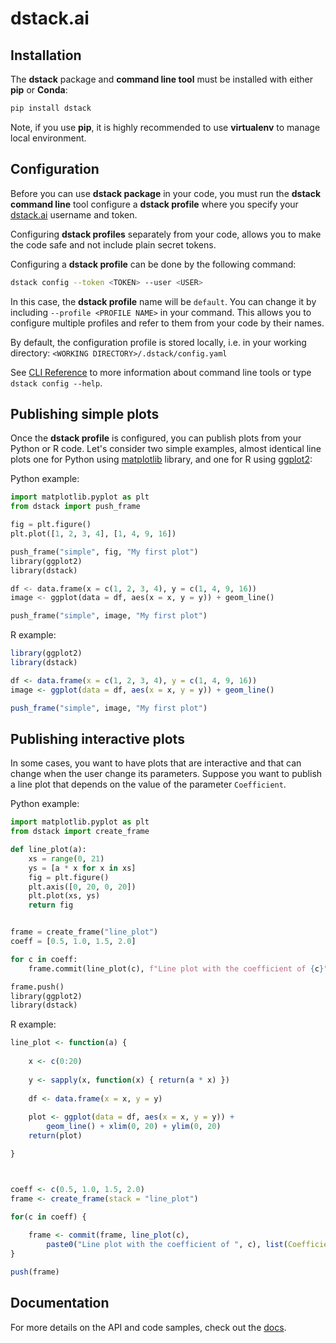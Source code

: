 # dstack.ai

## Installation

The **dstack** package and **command line tool** must be installed with either **pip** or **Conda**:

```bash
pip install dstack
```

Note, if you use **pip**, it is highly recommended to use **virtualenv** to manage local environment. 

## Configuration

Before you can use **dstack package** in your code, you must run the **dstack command line** tool configure a **dstack profile** where you specify your [dstack.ai](https://dstack.ai) username and token.

Configuring **dstack profiles** separately from your code, allows you to make the code safe and not include plain secret tokens.

Configuring a **dstack profile** can be done by the following command:

```bash
dstack config --token <TOKEN> --user <USER>
```

In this case, the **dstack profile** name will be `default`. You can change it by including `--profile <PROFILE NAME>` in your command. This allows you to configure multiple profiles and refer to them from your code by their names.

By default, the configuration profile is stored locally, i.e. in your working directory: `<WORKING DIRECTORY>/.dstack/config.yaml`

See [CLI Reference](https://docs.dstack.ai/cli-reference) to more information about command line tools or type `dstack config --help`.

## Publishing simple plots

Once the **dstack profile** is configured, you can publish plots from your Python or R code. Let's consider two simple examples, almost identical line plots one for Python using [matplotlib](https://matplotlib.org/) library, and one for R using [ggplot2](https://ggplot2.tidyverse.org/): 

Python example:

```python
import matplotlib.pyplot as plt
from dstack import push_frame

fig = plt.figure()
plt.plot([1, 2, 3, 4], [1, 4, 9, 16])

push_frame("simple", fig, "My first plot")
library(ggplot2)
library(dstack)

df <- data.frame(x = c(1, 2, 3, 4), y = c(1, 4, 9, 16))
image <- ggplot(data = df, aes(x = x, y = y)) + geom_line()

push_frame("simple", image, "My first plot")
```

R example:

```r
library(ggplot2)
library(dstack)

df <- data.frame(x = c(1, 2, 3, 4), y = c(1, 4, 9, 16))
image <- ggplot(data = df, aes(x = x, y = y)) + geom_line()

push_frame("simple", image, "My first plot")
```

## Publishing interactive plots

In some cases, you want to have plots that are interactive and that can change when the user change its parameters. Suppose you want to publish a line plot that depends on the value of the parameter `Coefficient`.

Python example:

```python
import matplotlib.pyplot as plt
from dstack import create_frame

def line_plot(a):
    xs = range(0, 21)
    ys = [a * x for x in xs]
    fig = plt.figure()
    plt.axis([0, 20, 0, 20])
    plt.plot(xs, ys)
    return fig


frame = create_frame("line_plot")
coeff = [0.5, 1.0, 1.5, 2.0]

for c in coeff:
    frame.commit(line_plot(c), f"Line plot with the coefficient of {c}", {"Coefficient": c})

frame.push()
library(ggplot2)
library(dstack)
```

R example:

```r
line_plot <- function(a) {
  
    x <- c(0:20)
  
    y <- sapply(x, function(x) { return(a * x) })
  
    df <- data.frame(x = x, y = y)
  
    plot <- ggplot(data = df, aes(x = x, y = y)) + 
        geom_line() + xlim(0, 20) + ylim(0, 20)
    return(plot)

}



coeff <- c(0.5, 1.0, 1.5, 2.0)
frame <- create_frame(stack = "line_plot")

for(c in coeff) {
  
    frame <- commit(frame, line_plot(c), 
        paste0("Line plot with the coefficient of ", c), list(Coefficient = a))
}

push(frame)
```

## Documentation

For more details on the API and code samples, check out the [docs](https://docs.dstack.ai).